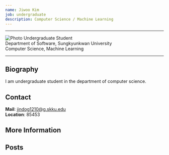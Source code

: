 ```yaml
---
name: Jiwoo Kim
job: undergraduate
description: Computer Science / Machine Learning
---
```


<hr>

![Photo](https://avatars1.githubusercontent.com/u/38307790?s=400&v=4)
Undergraduate Student<br>Department of Software, Sungkyunkwan University<br>Computer Science, Machine Learning

<hr>

## Biography
I am undergraduate student in the department of computer science.

## Contact
**Mail**:   jindog1210@g.skku.edu<br>
**Location**: 85453

## More Information

## Posts
